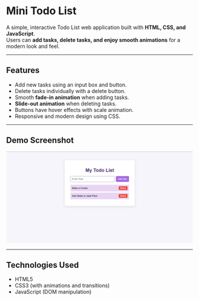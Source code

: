# Mini Todo List

A simple, interactive Todo List web application built with **HTML, CSS, and JavaScript**.  
Users can **add tasks, delete tasks, and enjoy smooth animations** for a modern look and feel.

---

## **Features**

- Add new tasks using an input box and button.
- Delete tasks individually with a delete button.
- Smooth **fade-in animation** when adding tasks.
- **Slide-out animation** when deleting tasks.
- Buttons have hover effects with scale animation.
- Responsive and modern design using CSS.

---

## **Demo Screenshot**

![Todo List Screenshot](Preview.jpg) 

---

## **Technologies Used**

- HTML5
- CSS3 (with animations and transitions)
- JavaScript (DOM manipulation)

